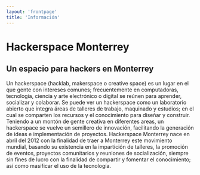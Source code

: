 ```yaml
---
layout: 'frontpage'
title: 'Información'
---
```


# Hackerspace Monterrey
## Un espacio para hackers en Monterrey

Un hackerspace (hacklab, makerspace o creative space) es un lugar en el que gente con intereses comunes; frecuentemente en computadoras, tecnología, ciencia y arte electrónico o digital se reúnen para aprender, socializar y colaborar. Se puede ver un hackerspace como un laboratorio abierto que integra áreas de talleres de trabajo, maquinado y estudios; en el cual se comparten los recursos y el conocimiento para diseñar y construir. Teniendo a un montón de gente creativa en diferentes areas, un hackerspace se vuelve un semillero de innovación, facilitando la generación de ideas e implementación de proyectos. Hackerspace Monterrey nace en abril del 2012 con la finalidad de traer a Monterrey este movimiento mundial, basando su existencia en la impartición de talleres, la promoción de eventos, proyectos comunitarios y reuniones de socialización, siempre sin fines de lucro con la finalidad de compartir y fomentar el conocimiento; así como masificar el uso de la tecnología.